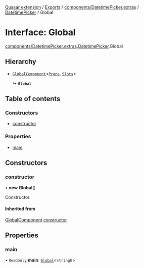 [Quasar extension](../index.md) / [Exports](../modules.md) / [components/DatetimePicker.extras](../modules/components_DatetimePicker_extras.md) / [DatetimePicker](../modules/components_DatetimePicker_extras.DatetimePicker.md) / Global

# Interface: Global

[components/DatetimePicker.extras](../modules/components_DatetimePicker_extras.md).[DatetimePicker](../modules/components_DatetimePicker_extras.DatetimePicker.md).Global

## Hierarchy

- [`GlobalComponent`](components_api_misc.GlobalComponent.md)<[`Props`](components_DatetimePicker_extras.DatetimePicker.Props.md), [`Slots`](components_DatetimePicker_extras.DatetimePicker.Slots.md)\>

  ↳ **`Global`**

## Table of contents

### Constructors

- [constructor](components_DatetimePicker_extras.DatetimePicker.Global.md#constructor)

### Properties

- [main](components_DatetimePicker_extras.DatetimePicker.Global.md#main)

## Constructors

### constructor

• **new Global**()

Constructor.

#### Inherited from

[GlobalComponent](components_api_misc.GlobalComponent.md).[constructor](components_api_misc.GlobalComponent.md#constructor)

## Properties

### main

• `Readonly` **main**: [`Global`](components_Field_extras.Field.Global.md)<`stringU`\>
